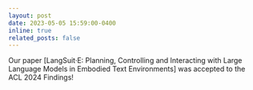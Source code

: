 ```yaml
---
layout: post
date: 2023-05-05 15:59:00-0400
inline: true
related_posts: false
---
```


Our paper [LangSuit·E: Planning, Controlling and Interacting with Large Language Models in Embodied Text Environments] was accepted to the ACL 2024 Findings!
